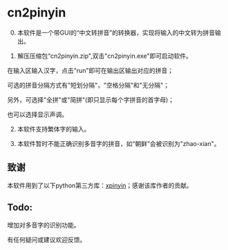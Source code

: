 # **cn2pinyin**

0. 本软件是一个带GUI的“中文转拼音”的转换器，实现将输入的中文转为拼音输出。

1. 解压压缩包“cn2pinyin.zip",双击"cn2pinyin.exe"即可启动软件。

在输入区输入汉字，点击"run"即可在输出区输出对应的拼音；

可选的拼音分隔方式有"短划分隔"，"空格分隔"和"无分隔"；

另外，可选择"全拼"或"简拼"(即只显示每个字拼音的首字母)；

也可以选择显示声调。

2. 本软件支持繁体字的输入。

3. 本软件暂时不能正确识别多音字的拼音，如“朝鲜”会被识别为"zhao-xian"。

## 致谢
本软件用到了以下python第三方库：[xpinyin](https://github.com/lxneng/xpinyin)；感谢该库作者的贡献。

## Todo:
增加对多音字的识别功能。

有任何疑问或建议欢迎反馈。



